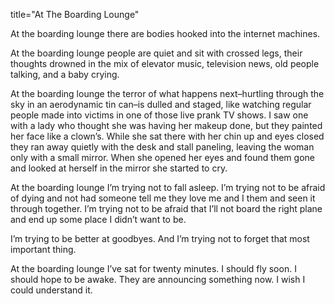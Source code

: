title="At The Boarding Lounge"

At the boarding lounge there are bodies hooked into the internet machines.

At the boarding lounge people are quiet and sit with crossed legs, their
thoughts drowned in the mix of elevator music, television news, old people
talking, and a baby crying.

At the boarding lounge the terror of what happens next–hurtling through the sky
in an aerodynamic tin can–is dulled and staged, like watching regular people
made into victims in one of those live prank TV shows. I saw one with a lady
who thought she was having her makeup done, but they painted her face like a
clown’s. While she sat there with her chin up and eyes closed they ran away
quietly with the desk and stall paneling, leaving the woman only with a small
mirror. When she opened her eyes and found them gone and looked at herself in
the mirror she started to cry.

At the boarding lounge I’m trying not to fall asleep. I’m trying not to be
afraid of dying and not had someone tell me they love me and I them and seen it
through together. I’m trying not to be afraid that I’ll not board the right
plane and end up some place I didn’t want to be.

I’m trying to be better at goodbyes. And I’m trying not to forget that most
important thing.

At the boarding lounge I’ve sat for twenty minutes. I should fly soon. I should
hope to be awake. They are announcing something now. I wish I could understand
it.
